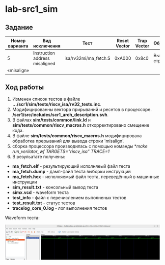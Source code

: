 # lab-src1_sim

## Задание
| Номер варианта  | Вид исключения | Тест | Reset Vector | Trap Vector | Обработчик |
| --- | --- | --- | --- | --- | --- |
| 5  | Instruction address misaligned  | isa/rv32mi/ma_fetch.S | 0xA000 | 0x8c0 | Вывод строки
«misalign»|

## Ход работы
1. Изменен список тестов в файле **.../scr1/sim/tests/riscv_isa/rv32_tests.inc**.
2. Модифицированны вектора прирываний и ресетов в процессоре. **/scr1/src/includes/scr1_arch_description.svh**.
3. В файлах **sim/tests/common/link.ld** и **sim/tests/common/riscv_macros.h** откорректировано смещение кода.
4. В файле **sim/tests/common/riscv_macros.h** модифицирована обработка прерываний для вывода строки 'misalign'.
5. сборка процессора производилась с помощью команды **make run_verilator_wf TARGETS="riscv_isa"  TRACE=1*
6. В резульатате получены:
- **ma_fetch.elf** - результирующий исполняеый файл теста
- **ma_fetch.dump** - дамп-файл теста выборки инструкций
- **ma_fetch.hex** - исполняемый файл теста, переведённый в машинные инструкции
- **sim_result.txt** - консольный вывод теста
- **simx.vcd** - waveform теста
- **test_info** - файл с перечислением выполненых тестов
- **test_result.txt** - статус тестов
- **tracelog_core_0.log** - лог выполнения тестов

Waveform теста:

![alt text](1.png "Рисунок 1")
